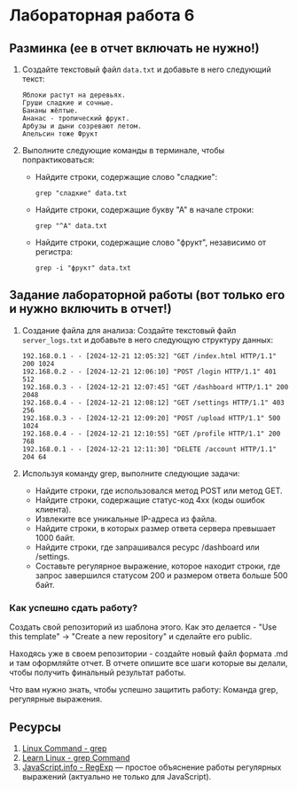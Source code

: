 # Лабораторная работа 6

## Разминка (ее в отчет включать не нужно!)

1. Создайте текстовый файл `data.txt` и добавьте в него следующий текст:
    ```
    Яблоки растут на деревьях.
    Груши сладкие и сочные.
    Бананы жёлтые.
    Ананас - тропический фрукт.
    Арбузы и дыни созревают летом.
    Апельсин тоже Фрукт
    ```

2. Выполните следующие команды в терминале, чтобы попрактиковаться:
    - Найдите строки, содержащие слово "сладкие":
      ```
      grep "сладкие" data.txt
      ```
    - Найдите строки, содержащие букву "А" в начале строки:
      ```
      grep "^А" data.txt
      ```
    - Найдите строки, содержащие слово "фрукт", независимо от регистра:
      ```
      grep -i "фрукт" data.txt
      ```


## Задание лабораторной работы (вот только его и нужно включить в отчет!)

1. Создание файла для анализа:
    Создайте текстовый файл `server_logs.txt` и добавьте в него следующую структуру данных:
    
    ```
    192.168.0.1 - - [2024-12-21 12:05:32] "GET /index.html HTTP/1.1" 200 1024
    192.168.0.2 - - [2024-12-21 12:06:10] "POST /login HTTP/1.1" 401 512
    192.168.0.3 - - [2024-12-21 12:07:45] "GET /dashboard HTTP/1.1" 200 2048
    192.168.0.4 - - [2024-12-21 12:08:12] "GET /settings HTTP/1.1" 403 256
    192.168.0.3 - - [2024-12-21 12:09:20] "POST /upload HTTP/1.1" 500 1024
    192.168.0.4 - - [2024-12-21 12:10:55] "GET /profile HTTP/1.1" 200 768
    192.168.0.1 - - [2024-12-21 12:11:30] "DELETE /account HTTP/1.1" 204 64
    ```
2. Используя команду grep, выполните следующие задачи: 
    - Найдите строки, где использовался метод POST или метод GET.
    - Найдите строки, содержащие статус-код 4xx (коды ошибок клиента).
    - Извлеките все уникальные IP-адреса из файла.
    - Найдите строки, в которых размер ответа сервера превышает 1000 байт.
    - Найдите строки, где запрашивался ресурс /dashboard или /settings.
    - Составьте регулярное выражение, которое находит строки, где запрос завершился статусом 200 и размером ответа больше 500 байт.

### Как успешно сдать работу?

Создать свой репозиторий из шаблона этого. Как это делается - "Use this template" -> "Create a new repository" и сделайте его public.

Находясь уже в своем репозитории - создайте новый файл формата .md и там оформляйте отчет. В отчете опишите все шаги которые вы делали, чтобы получить финальный результат работы.

Что вам нужно знать, чтобы успешно защитить работу:
Команда grep, регулярные выражения.

## Ресурсы

1. [Linux Command - grep](https://man7.org/linux/man-pages/man1/grep.1.html)
2. [Learn Linux - grep Command](https://www.geeksforgeeks.org/grep-command-in-unixlinux/)
3. [JavaScript.info - RegExp](https://javascript.info/regular-expressions) — простое объяснение работы регулярных выражений (актуально не только для JavaScript).
   
